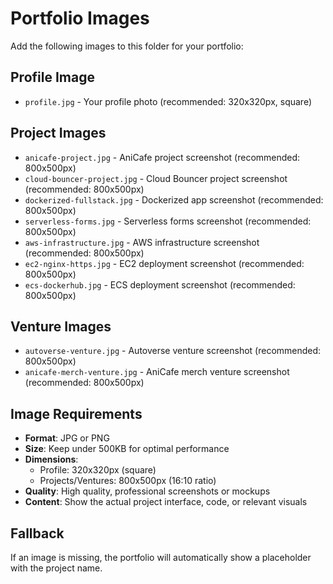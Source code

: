 # Portfolio Images

Add the following images to this folder for your portfolio:

## Profile Image
- `profile.jpg` - Your profile photo (recommended: 320x320px, square)

## Project Images
- `anicafe-project.jpg` - AniCafe project screenshot (recommended: 800x500px)
- `cloud-bouncer-project.jpg` - Cloud Bouncer project screenshot (recommended: 800x500px)
- `dockerized-fullstack.jpg` - Dockerized app screenshot (recommended: 800x500px)
- `serverless-forms.jpg` - Serverless forms screenshot (recommended: 800x500px)
- `aws-infrastructure.jpg` - AWS infrastructure screenshot (recommended: 800x500px)
- `ec2-nginx-https.jpg` - EC2 deployment screenshot (recommended: 800x500px)
- `ecs-dockerhub.jpg` - ECS deployment screenshot (recommended: 800x500px)

## Venture Images
- `autoverse-venture.jpg` - Autoverse venture screenshot (recommended: 800x500px)
- `anicafe-merch-venture.jpg` - AniCafe merch venture screenshot (recommended: 800x500px)

## Image Requirements
- **Format**: JPG or PNG
- **Size**: Keep under 500KB for optimal performance
- **Dimensions**: 
  - Profile: 320x320px (square)
  - Projects/Ventures: 800x500px (16:10 ratio)
- **Quality**: High quality, professional screenshots or mockups
- **Content**: Show the actual project interface, code, or relevant visuals

## Fallback
If an image is missing, the portfolio will automatically show a placeholder with the project name.


